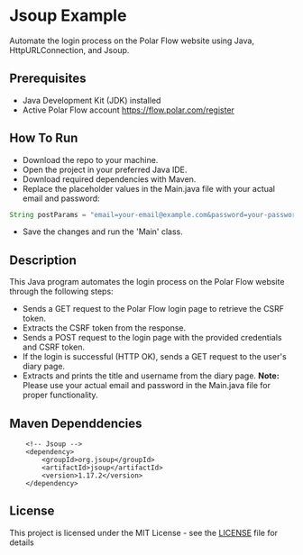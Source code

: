 
# Jsoup Example

Automate the login process on the Polar Flow website using Java, HttpURLConnection, and Jsoup.



## Prerequisites

- Java Development Kit (JDK) installed
- Active Polar Flow account https://flow.polar.com/register

## How To Run

- Download the repo to your machine.
- Open the project in your preferred Java IDE.
- Download required dependencies with Maven.
- Replace the placeholder values in the Main.java file with your actual email and password:
```java
String postParams = "email=your-email@example.com&password=your-password&csrfToken=" + csrfToken;
```
- Save the changes and run the 'Main' class.





## Description
This Java program automates the login process on the Polar Flow website through the following steps:


- Sends a GET request to the Polar Flow login page to retrieve the CSRF token.
- Extracts the CSRF token from the response.
- Sends a POST request to the login page with the provided credentials and CSRF token.
- If the login is successful (HTTP OK), sends a GET request to the user's diary page.
- Extracts and prints the title and username from the diary page.
**Note:** Please use your actual email and password in the Main.java file for proper functionality.
## Maven Dependdencies

```
    <!-- Jsoup -->
    <dependency>
        <groupId>org.jsoup</groupId>
        <artifactId>jsoup</artifactId>
        <version>1.17.2</version>
    </dependency>
```
## License

This project is licensed under the MIT License - see the  [LICENSE](https://choosealicense.com/licenses/mit/) file for details

